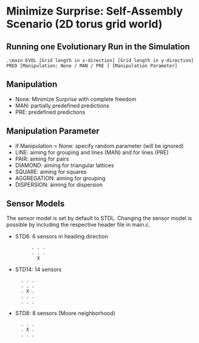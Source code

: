 #  Minimize Surprise: Self-Assembly Scenario (2D torus grid world)

## Running one Evolutionary Run in the Simulation

```
.\main EVOL [Grid length in x-direction] [Grid length in y-direction] PRED [Manipulation: None / MAN / PRE ] [Manipulation Parameter]
```

## Manipulation

* None: Minimize Surprise with complete freedom
* MAN: partially predefined predictions
* PRE: predefined predictions



## Manipulation Parameter

* if Manipulation = None: specify random parameter (will be ignored)
* LINE: aiming for grouping and lines (MAN) and for lines (PRE)
* PAIR: aiming for pairs 
* DIAMOND: aiming for triangular lattices
* SQUARE: aiming for squares
* AGGREGATION: aiming for grouping
* DISPERSION: aiming for dispersion 

## Sensor Models

The sensor model is set by default to STDL. 
Changing the sensor model is possible by including the respective header file in main.c. 

* STD6: 6 sensors in heading direction 

            . . .
            . . .
              X

* STD14: 14 sensors 

        . . .
        . . .
        . X .
        . . .
        . . .

* STD8: 8 sensors (Moore neighborhood)

        . . .
        . X .
        . . .
